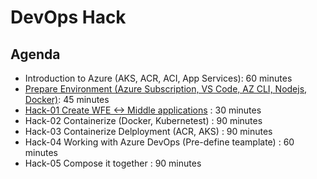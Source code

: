 # DevOps Hack

## Agenda

- Introduction to Azure (AKS, ACR, ACI, App Services): 60 minutes
- [Prepare Environment (Azure Subscription, VS Code, AZ CLI, Nodejs, Docker)](/PrepareEnvironment.md): 45 minutes
- [Hack-01 Create WFE <-> Middle applications](/Hack-01.md) : 30 minutes
- Hack-02 Containerize (Docker, Kubernetest) : 90 minutes
- Hack-03 Containerize Delployment (ACR, AKS) : 90 minutes
- Hack-04 Working with Azure DevOps (Pre-define teamplate) : 60 minutes
- Hack-05 Compose it together : 90 minutes